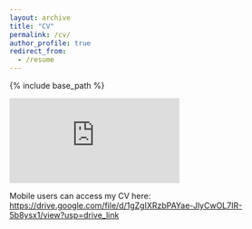 ```yaml
---
layout: archive
title: "CV"
permalink: /cv/
author_profile: true
redirect_from:
  - /resume
---
```


{% include base_path %}

<embed src="https://conor-o-driscoll.github.io/files/Conors_Academic_CV.pdf" type="application/pdf" />

<object data="Conors_Academic_CV.pdf" width="1000" height="1000" type='application/pdf'/>

Mobile users can access my CV here: https://drive.google.com/file/d/1gZgIXRzbPAYae-JlyCwOL7IR-5b8ysx1/view?usp=drive_link
